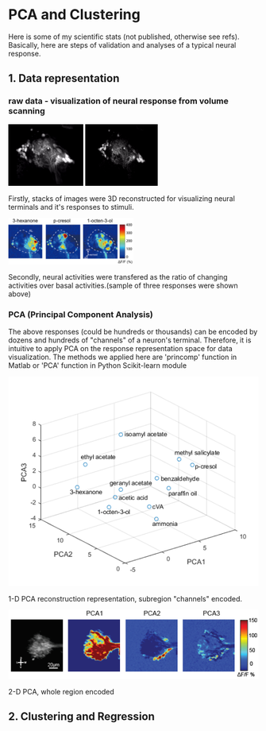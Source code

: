# PCA and Clustering
Here is some of my scientific stats (not published, otherwise see refs). Basically, here are steps of validation and analyses of a typical neural response.

## 1. Data representation
###  raw data - visualization of neural response from volume scanning
<img src="https://github.com/nan0445/Stats-Projects/blob/master/pic/PN_AL_volume_scanning.gif" width="30%" height="30%">   <img src="https://github.com/nan0445/Stats-Projects/blob/master/pic/PN_response.gif" width="29%" height="30%">

Firstly, stacks of images were 3D reconstructed for visualizing neural terminals and it's responses to stimuli.

<img src="https://github.com/nan0445/Stats-Projects/blob/master/pic/odor_response.png" width="50%" height="50%">

Secondly, neural activities were transfered as the ratio of changing activities over basal activities.(sample of three responses were shown above)

### PCA (Principal Component Analysis)
The above responses (could be hundreds or thousands) can be encoded by dozens and hundreds of "channels" of a neuron's terminal. Therefore, it is intuitive to apply PCA on the response representation space for data visualization. The methods we applied here are 'princomp' function in Matlab or 'PCA' function in Python Scikit-learn module

![](https://github.com/nan0445/Stats-Projects/blob/master/pic/PCA_PN_odor_responses.png)

1-D PCA reconstruction representation, subregion "channels" encoded.

![](https://github.com/nan0445/Stats-Projects/blob/master/pic/PN-PCA-LH1.png)

2-D PCA, whole region encoded



## 2. Clustering and Regression

